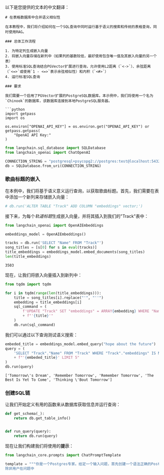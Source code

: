 以下是您提供的文本的中文翻译：

```
# 在表格数据库中合并语义相似性

在本教程中，我们将介绍如何在一个SQL查询中同时运行基于语义的搜索和传统的表格查询，同时使用RAG。

### 总体工作流程

1. 为特定列生成嵌入向量
2. 将嵌入向量存储在新列中（如果列的基数较低，最好使用包含唯一值及其嵌入向量的另一个表）
3. 使用标准SQL查询结合PGVector扩展进行查询，允许使用L2距离（`<->`）、余弦距离（`<=>`或使用`1 - <=>`表示余弦相似性）和内积（`<#>`）
4. 运行标准SQL查询

### 要求

我们需要一个启用了PGVector扩展的PostgreSQL数据库。本示例中，我们将使用一个名为`Chinook`的数据库，该数据库连接到本地PostgreSQL服务器。

```python
import getpass
import os

os.environ["OPENAI_API_KEY"] = os.environ.get("OPENAI_API_KEY") or getpass.getpass(
    "OpenAI API Key:"
)
```

```python
from langchain.sql_database import SQLDatabase
from langchain_openai import ChatOpenAI

CONNECTION_STRING = "postgresql+psycopg2://postgres:test@localhost:5432/vectordb"  # 替换为您的连接字符串
db = SQLDatabase.from_uri(CONNECTION_STRING)
```

### 歌曲标题的嵌入

在本例中，我们将基于语义意义运行查询，以获取歌曲标题。首先，我们需要在表中添加一个新列来存储嵌入向量：

```python
# db.run('ALTER TABLE "Track" ADD COLUMN "embeddings" vector;')
```

接下来，为每个*轨道标题*生成嵌入向量，并将其插入到我们的"Track"表中：

```python
from langchain_openai import OpenAIEmbeddings

embeddings_model = OpenAIEmbeddings()
```

```python
tracks = db.run('SELECT "Name" FROM "Track"')
song_titles = [s[0] for s in eval(tracks)]
title_embeddings = embeddings_model.embed_documents(song_titles)
len(title_embeddings)
```

```
3503
```

现在，让我们将嵌入向量插入到新列中：

```python
from tqdm import tqdm

for i in tqdm(range(len(title_embeddings))):
    title = song_titles[i].replace("'", "''")
    embedding = title_embeddings[i]
    sql_command = (
        f'UPDATE "Track" SET "embeddings" = ARRAY{embedding} WHERE "Name" ='
        + f"'{title}'"
    )
    db.run(sql_command)
```

我们可以通过以下查询测试语义搜索：

```python
embeded_title = embeddings_model.embed_query("hope about the future")
query = (
    'SELECT "Track"."Name" FROM "Track" WHERE "Track"."embeddings" IS NOT NULL ORDER BY "embeddings" <-> '
    + f"'{embeded_title}' LIMIT 5"
)
db.run(query)
```

```
['Tomorrow\'s Dream', 'Remember Tomorrow', 'Remember Tomorrow', 'The Best Is Yet To Come', 'Thinking \'Bout Tomorrow']
```

### 创建SQL链

让我们开始定义有用的函数来从数据库获取信息并运行查询：

```python
def get_schema(_):
    return db.get_table_info()


def run_query(query):
    return db.run(query)
```

现在让我们构建我们将使用的**提示**：

```python
from langchain_core.prompts import ChatPromptTemplate

template = """你是一个Postgres专家。给定一个输入问题，首先创建一个语法正确的Postgres查询，然后查看查询结果，以回答输入问题。
除非用户在问题中